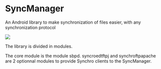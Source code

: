 # SyncManager
An Android library to make synchronization of files easier, with any synchronization protocol

[![](https://jitpack.io/v/Kobatsu/SyncManager.svg)](https://jitpack.io/#Kobatsu/SyncManager)


The library is divided in modules.

The core module is the module sbpd.
syncroedtftpj and synchroftpapache are 2 optionnal modules to provide Synchro clients to the SyncManager.
